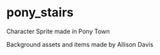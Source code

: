 # pony_stairs


Character Sprite made in Pony Town

Background assets and items made by Allison Davis
